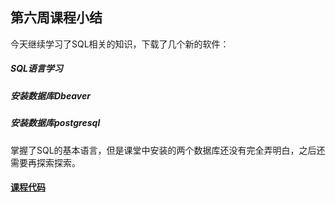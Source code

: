 ## 第六周课程小结
今天继续学习了SQL相关的知识，下载了几个新的软件：
##### SQL语言学习
##### 安装数据库Dbeaver
##### 安装数据库postgresql
掌握了SQL的基本语言，但是课堂中安装的两个数据库还没有完全弄明白，之后还需要再探索探索。
#### [课程代码](https://github.com/HuShiruo/BDMI-course/blob/main/W6_class_code.ipynb)
